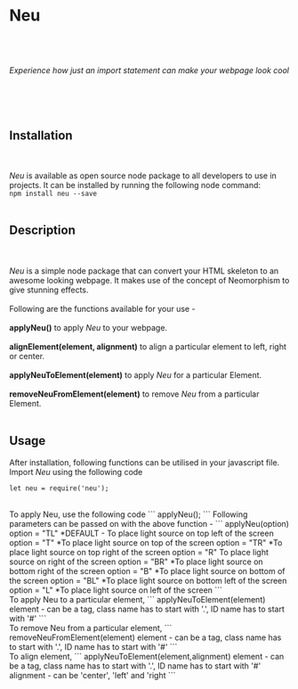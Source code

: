 # Neu
<br/><br/>
###### Experience how just an import statement can make your webpage look cool
<br/><br/>

## Installation
<br/><br/>
*Neu* is available as open source node package to all developers to use in projects.
It can be installed by running the following node command: <br/>
```npm install neu --save```
<br/><br/>

## Description
<br/><br/>
*Neu* is a simple node package that can convert your HTML skeleton to an awesome looking webpage. It makes use of the concept of Neomorphism to give stunning effects.
<br/><br/>
Following are the functions available for your use - 
<br/><br/>
**applyNeu()** to apply *Neu* to your webpage.
<br/><br/>
**alignElement(element, alignment)** to align a particular element to left, right or center.
<br/><br/>
**applyNeuToElement(element)** to apply *Neu* for a particular Element.
<br/><br/>
**removeNeuFromElement(element)** to remove *Neu* from a particular Element.
<br/><br/>

## Usage
After installation, following functions can be utilised in your javascript file.
<br/>
Import *Neu* using the following code
<br/>
```
let neu = require('neu');
```
<br/>
To apply Neu, use the following code
```
applyNeu();
```
Following parameters can be passed on with the above function - 
```
applyNeu(option)
option = "TL" *DEFAULT - To place light source on top left of the screen
option = "T" *To place light source on top of the screen
option = "TR" *To place light source on top right of the screen
option = "R" To place light source on right of the screen
option = "BR" *To place light source on bottom right of the screen
option = "B" *To place light source on bottom of the screen
option = "BL" *To place light source on bottom left of the screen
option = "L" *To place light source on left of the screen
```
<br/>
To apply Neu to a particular element,
```
applyNeuToElement(element)
element - can be a tag, class name has to start with '.', ID name has to start with '#'
```
<br/>
To remove Neu from a particular element,
```
removeNeuFromElement(element)
element - can be a tag, class name has to start with '.', ID name has to start with '#'
```
<br/>
To align element,
```
applyNeuToElement(element,alignment)
element - can be a tag, class name has to start with '.', ID name has to start with '#'
alignment - can be 'center', 'left' and 'right
```